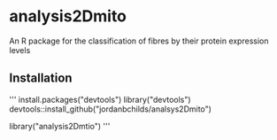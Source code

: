 # analysis2Dmito
An R package for the classification of fibres by their protein expression levels

## Installation
'''
install.packages("devtools")
library("devtools")
devtools::install_github("jordanbchilds/analsys2Dmito")

library("analysis2Dmtio")
'''
